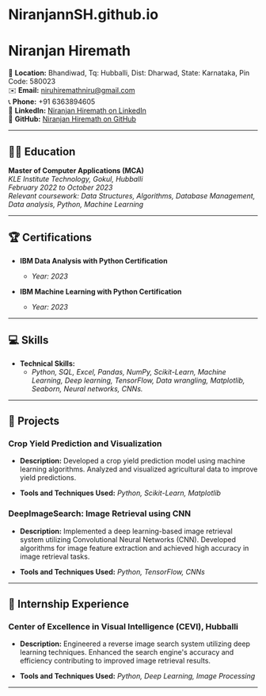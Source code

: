 # NiranjannSH.github.io
# Niranjan Hiremath

📍 **Location:** Bhandiwad, Tq: Hubballi, Dist: Dharwad, State: Karnataka, Pin Code: 580023  
✉️ **Email:** niruhiremathniru@gmail.com  
📞 **Phone:** +91 6363894605  
💼 **LinkedIn:** [Niranjan Hiremath on LinkedIn](https://www.linkedin.com/in/niranjan-hiremath-04621716a)  
🚀 **GitHub:** [Niranjan Hiremath on GitHub](https://github.com/NiranjannSH)

---

## 👨‍🎓 Education

**Master of Computer Applications (MCA)**  
*KLE Institute Technology, Gokul, Hubballi*  
*February 2022 to October 2023*  
*Relevant coursework: Data Structures, Algorithms, Database Management, Data analysis, Python, Machine Learning*

---

## 🏆 Certifications

- **IBM Data Analysis with Python Certification**
  - *Year: 2023*

- **IBM Machine Learning with Python Certification**
  - *Year: 2023*

---

## 💻 Skills

- **Technical Skills:**
  - *Python, SQL, Excel, Pandas, NumPy, Scikit-Learn, Machine Learning, Deep learning, TensorFlow, Data wrangling, Matplotlib, Seaborn, Neural networks, CNNs.*

---

## 🚀 Projects

### Crop Yield Prediction and Visualization

- **Description:**
  Developed a crop yield prediction model using machine learning algorithms. Analyzed and visualized agricultural data to improve yield predictions.

- **Tools and Techniques Used:**
  *Python, Scikit-Learn, Matplotlib*

### DeepImageSearch: Image Retrieval using CNN

- **Description:**
  Implemented a deep learning-based image retrieval system utilizing Convolutional Neural Networks (CNN). Developed algorithms for image feature extraction and achieved high accuracy in image retrieval tasks.

- **Tools and Techniques Used:**
  *Python, TensorFlow, CNNs*

---

## 💼 Internship Experience


### Center of Excellence in Visual Intelligence (CEVI), Hubballi

- **Description:**
  Engineered a reverse image search system utilizing deep learning techniques. Enhanced the search engine's accuracy and efficiency contributing to improved image retrieval results.

- **Tools and Techniques Used:**
  *Python, Deep Learning, Image Processing*

---
